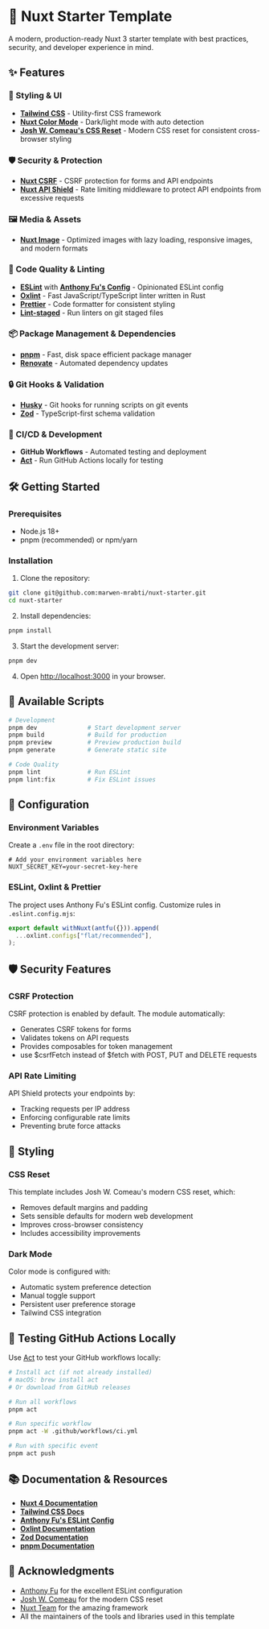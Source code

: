 # 🚀 Nuxt Starter Template

A modern, production-ready Nuxt 3 starter template with best practices, security, and developer experience in mind.

## ✨ Features

### 🎨 Styling & UI

- **[Tailwind CSS](https://tailwindcss.com/)** - Utility-first CSS framework
- **[Nuxt Color Mode](https://color-mode.nuxtjs.org/)** - Dark/light mode with auto detection
- **[Josh W. Comeau's CSS Reset](https://www.joshwcomeau.com/css/custom-css-reset/)** - Modern CSS reset for consistent cross-browser styling

### 🛡️ Security & Protection

- **[Nuxt CSRF](https://nuxt.com/modules/security)** - CSRF protection for forms and API endpoints
- **[Nuxt API Shield](https://github.com/rrd108/nuxt-api-shield)** - Rate limiting middleware to protect API endpoints from excessive requests

### 🖼️ Media & Assets

- **[Nuxt Image](https://image.nuxt.com/)** - Optimized images with lazy loading, responsive images, and modern formats

### 🔧 Code Quality & Linting

- **[ESLint](https://eslint.org/)** with **[Anthony Fu's Config](https://github.com/antfu/eslint-config)** - Opinionated ESLint config
- **[Oxlint](https://oxc.rs/)** - Fast JavaScript/TypeScript linter written in Rust
- **[Prettier](https://prettier.io/)** - Code formatter for consistent styling
- **[Lint-staged](https://github.com/okonet/lint-staged)** - Run linters on git staged files

### 📦 Package Management & Dependencies

- **[pnpm](https://pnpm.io/)** - Fast, disk space efficient package manager
- **[Renovate](https://renovatebot.com/)** - Automated dependency updates

### 🔒 Git Hooks & Validation

- **[Husky](https://typicode.github.io/husky/)** - Git hooks for running scripts on git events
- **[Zod](https://zod.dev/)** - TypeScript-first schema validation

### 🚀 CI/CD & Development

- **GitHub Workflows** - Automated testing and deployment
- **[Act](https://github.com/nektos/act)** - Run GitHub Actions locally for testing

## 🛠️ Getting Started

### Prerequisites

- Node.js 18+
- pnpm (recommended) or npm/yarn

### Installation

1. Clone the repository:

```bash
git clone git@github.com:marwen-mrabti/nuxt-starter.git
cd nuxt-starter
```

2. Install dependencies:

```bash
pnpm install
```

3. Start the development server:

```bash
pnpm dev
```

4. Open [http://localhost:3000](http://localhost:3000) in your browser.

## 📝 Available Scripts

```bash
# Development
pnpm dev              # Start development server
pnpm build            # Build for production
pnpm preview          # Preview production build
pnpm generate         # Generate static site

# Code Quality
pnpm lint             # Run ESLint
pnpm lint:fix         # Fix ESLint issues

```

## 🔧 Configuration

### Environment Variables

Create a `.env` file in the root directory:

```env
# Add your environment variables here
NUXT_SECRET_KEY=your-secret-key-here
```

### ESLint, Oxlint & Prettier

The project uses Anthony Fu's ESLint config. Customize rules in `.eslint.config.mjs`:

```mjs
export default withNuxt(antfu({})).append(
  ...oxlint.configs["flat/recommended"],
);
```

## 🛡️ Security Features

### CSRF Protection

CSRF protection is enabled by default. The module automatically:

- Generates CSRF tokens for forms
- Validates tokens on API requests
- Provides composables for token management
- use $csrfFetch instead of $fetch with POST, PUT and DELETE requests

### API Rate Limiting

API Shield protects your endpoints by:

- Tracking requests per IP address
- Enforcing configurable rate limits
- Preventing brute force attacks

## 🎨 Styling

### CSS Reset

This template includes Josh W. Comeau's modern CSS reset, which:

- Removes default margins and padding
- Sets sensible defaults for modern web development
- Improves cross-browser consistency
- Includes accessibility improvements

### Dark Mode

Color mode is configured with:

- Automatic system preference detection
- Manual toggle support
- Persistent user preference storage
- Tailwind CSS integration

## 🧪 Testing GitHub Actions Locally

Use [Act](https://github.com/nektos/act) to test your GitHub workflows locally:

```bash
# Install act (if not already installed)
# macOS: brew install act
# Or download from GitHub releases

# Run all workflows
pnpm act

# Run specific workflow
pnpm act -W .github/workflows/ci.yml

# Run with specific event
pnpm act push
```

## 📚 Documentation & Resources

- **[Nuxt 4 Documentation](https://nuxt.com/docs)**
- **[Tailwind CSS Docs](https://tailwindcss.com/docs)**
- **[Anthony Fu's ESLint Config](https://github.com/antfu/eslint-config)**
- **[Oxlint Documentation](https://oxc.rs/docs/guide/usage/linter.html)**
- **[Zod Documentation](https://zod.dev/)**
- **[pnpm Documentation](https://pnpm.io/)**

## 🙏 Acknowledgments

- [Anthony Fu](https://github.com/antfu) for the excellent ESLint configuration
- [Josh W. Comeau](https://www.joshwcomeau.com/) for the modern CSS reset
- [Nuxt Team](https://nuxt.com/team) for the amazing framework
- All the maintainers of the tools and libraries used in this template
